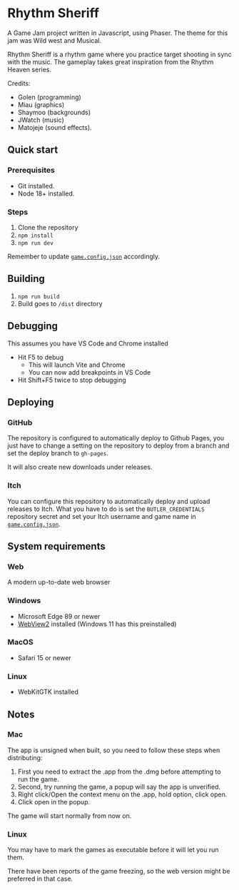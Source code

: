 # Rhythm Sheriff

A Game Jam project written in Javascript, using Phaser. The theme for this jam was Wild west and Musical.

Rhythm Sheriff is a rhythm game where you practice target shooting in sync with the music. The gameplay takes great inspiration from the Rhythm Heaven series.

Credits:

- Golen (programming)
- Miau (graphics)
- Shaymoo (backgrounds)
- JWatch (music)
- Matojeje (sound effects).

## Quick start

### Prerequisites

- Git installed.
- Node 18+ installed.

### Steps

1. Clone the repository
2. `npm install`
3. `npm run dev`

Remember to update [`game.config.json`](game.config.json) accordingly.

## Building

1. `npm run build`
2. Build goes to `/dist` directory

## Debugging

This assumes you have VS Code and Chrome installed

- Hit F5 to debug
  - This will launch Vite and Chrome
  - You can now add breakpoints in VS Code
- Hit Shift+F5 twice to stop debugging

## Deploying

### GitHub

The repository is configured to automatically deploy to Github Pages, you just have to change a setting on the repository to deploy from a branch and set the deploy branch to `gh-pages`.

It will also create new downloads under releases.

### Itch

You can configure this repository to automatically deploy and upload releases to Itch. What you have to do is set the `BUTLER_CREDENTIALS` repository secret and set your Itch username and game name in [`game.config.json`](game.config.json).

## System requirements

### Web

A modern up-to-date web browser

### Windows

- Microsoft Edge 89 or newer
- [WebView2](https://go.microsoft.com/fwlink/p/?LinkId=2124703) installed (Windows 11 has this preinstalled)

### MacOS

- Safari 15 or newer

### Linux

- WebKitGTK installed

## Notes

### Mac

The app is unsigned when built, so you need to follow these steps when distributing:

1. First you need to extract the .app from the .dmg before attempting to run the game.
2. Second, try running the game, a popup will say the app is unverified.
3. Right click/Open the context menu on the .app, hold option, click open.
4. Click open in the popup.

The game will start normally from now on.

### Linux

You may have to mark the games as executable before it will let you run them.

There have been reports of the game freezing, so the web version might be preferred in that case.

